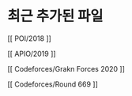 # 최근 추가된 파일


[[ POI/2018 ]]

[[ APIO/2019 ]]

[[ Codeforces/Grakn Forces 2020 ]]

[[ Codeforces/Round 669 ]]
